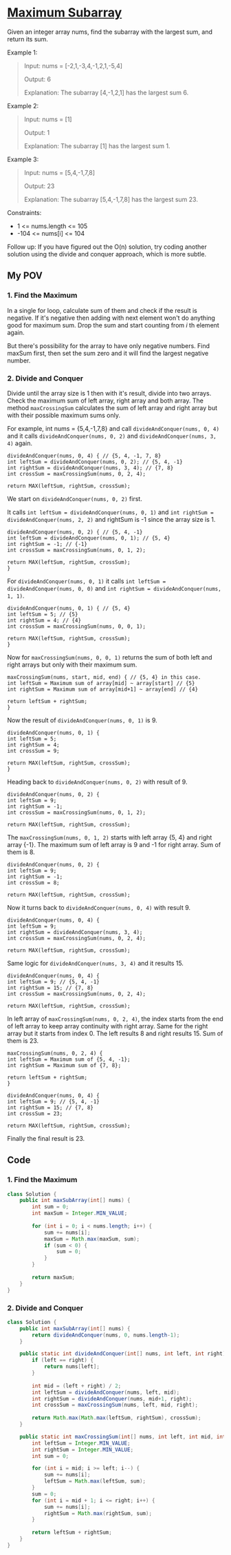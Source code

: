 # [Maximum Subarray](https://leetcode.com/problems/maximum-subarray/)
Given an integer array nums, find the 
subarray
 with the largest sum, and return its sum.

Example 1:

>Input: nums = [-2,1,-3,4,-1,2,1,-5,4]
>
>Output: 6
>
>Explanation: The subarray [4,-1,2,1] has the largest sum 6.

Example 2:

>Input: nums = [1]
>
>Output: 1
>
>Explanation: The subarray [1] has the largest sum 1.

Example 3:

>Input: nums = [5,4,-1,7,8]
>
>Output: 23
>
>Explanation: The subarray [5,4,-1,7,8] has the largest sum 23.
 

Constraints:

- 1 <= nums.length <= 105
- -104 <= nums[i] <= 104
 

Follow up: If you have figured out the O(n) solution, try coding another solution using the divide and conquer approach, which is more subtle.

## My POV
### 1. Find the Maximum
In a single for loop, calculate sum of them and check if the result is negative. If it's negative then adding with next element won't do anything good for maximum sum. Drop the sum and start counting from $i$ th element again.

But there's possibility for the array to have only negative numbers. Find maxSum first, then set the sum zero and it will find the largest negative number.
### 2. Divide and Conquer
Divide until the array size is 1 then with it's result, divide into two arrays. Check the maximum sum of left array, right array and both array. The method ```maxCrossingSum``` calculates the sum of left array and right array but with their possible maximum sums only.

For example, int nums = {5,4,-1,7,8} and call ```divideAndConquer(nums, 0, 4)``` and it calls ```divideAndConquer(nums, 0, 2)``` and ```divideAndConquer(nums, 3, 4)``` again.

```
divideAndConquer(nums, 0, 4) { // {5, 4, -1, 7, 8}
int leftSum = divideAndConquer(nums, 0, 2); // {5, 4, -1}
int rightSum = divideAndConquer(nums, 3, 4); // {7, 8}
int crossSum = maxCrossingSum(nums, 0, 2, 4);

return MAX(leftSum, rightSum, crossSum);
```

We start on ```divideAndConquer(nums, 0, 2)``` first.

It calls ```int leftSum = divideAndConquer(nums, 0, 1)``` and ```int rightSum = divideAndConquer(nums, 2, 2)``` and rightSum is -1 since the array size is 1.
```
divideAndConquer(nums, 0, 2) { // {5, 4, -1}
int leftSum = divideAndConquer(nums, 0, 1); // {5, 4}
int rightSum = -1; // {-1}
int crossSum = maxCrossingSum(nums, 0, 1, 2);

return MAX(leftSum, rightSum, crossSum);
}
```

For ```divideAndConquer(nums, 0, 1)``` it calls ```int leftSum = divideAndConquer(nums, 0, 0)``` and ```int rightSum = divideAndConquer(nums, 1, 1)```.

```
divideAndConquer(nums, 0, 1) { // {5, 4}
int leftSum = 5; // {5}
int rightSum = 4; // {4}
int crossSum = maxCrossingSum(nums, 0, 0, 1);

return MAX(leftSum, rightSum, crossSum);
}
```

Now for ```maxCrossingSum(nums, 0, 0, 1)``` returns the sum of both left and right arrays but only with their maximum sum.

```
maxCrossingSum(nums, start, mid, end) { // {5, 4} in this case.
int leftSum = Maximum sum of array[mid] ~ array[start] // {5}
int rightSum = Maximum sum of array[mid+1] ~ array[end] // {4}

return leftSum + rightSum;
}
```

Now the result of ```divideAndConquer(nums, 0, 1)``` is 9.

```
divideAndConquer(nums, 0, 1) {
int leftSum = 5;
int rightSum = 4;
int crossSum = 9;

return MAX(leftSum, rightSum, crossSum);
}
```

Heading back to ```divideAndConquer(nums, 0, 2)``` with result of 9.

```
divideAndConquer(nums, 0, 2) {
int leftSum = 9;
int rightSum = -1;
int crossSum = maxCrossingSum(nums, 0, 1, 2);

return MAX(leftSum, rightSum, crossSum);
```

The ```maxCrossingSum(nums, 0, 1, 2)``` starts with left array {5, 4} and right array {-1}. The maximum sum of left array is 9 and -1 for right array. Sum of them is 8.

```
divideAndConquer(nums, 0, 2) {
int leftSum = 9;
int rightSum = -1;
int crossSum = 8;

return MAX(leftSum, rightSum, crossSum);
```

Now it turns back to ```divideAndConquer(nums, 0, 4)``` with result 9.

```
divideAndConquer(nums, 0, 4) {
int leftSum = 9;
int rightSum = divideAndConquer(nums, 3, 4);
int crossSum = maxCrossingSum(nums, 0, 2, 4);

return MAX(leftSum, rightSum, crossSum);
```

Same logic for ```divideAndConquer(nums, 3, 4)``` and it results 15.

```
divideAndConquer(nums, 0, 4) {
int leftSum = 9; // {5, 4, -1}
int rightSum = 15; // {7, 8}
int crossSum = maxCrossingSum(nums, 0, 2, 4);

return MAX(leftSum, rightSum, crossSum);
```

In left array of ```maxCrossingSum(nums, 0, 2, 4)```, the index starts from the end of left array to keep array continuity with right array.
Same for the right array but it starts from index 0. The left results 8 and right results 15. Sum of them is 23.

```
maxCrossingSum(nums, 0, 2, 4) {
int leftSum = Maximum sum of {5, 4, -1};
int rightSum = Maximum sum of {7, 8};

return leftSum + rightSum;
}
```

```
divideAndConquer(nums, 0, 4) {
int leftSum = 9; // {5, 4, -1}
int rightSum = 15; // {7, 8}
int crossSum = 23;

return MAX(leftSum, rightSum, crossSum);
```

Finally the final result is 23.

## Code
### 1. Find the Maximum
```java
class Solution {
    public int maxSubArray(int[] nums) {
        int sum = 0;
        int maxSum = Integer.MIN_VALUE;
        
        for (int i = 0; i < nums.length; i++) {
            sum += nums[i];
            maxSum = Math.max(maxSum, sum);
            if (sum < 0) {
                sum = 0;
            }
        }
        
        return maxSum;
    }
}
```
### 2. Divide and Conquer
```java
class Solution {
    public int maxSubArray(int[] nums) {
        return divideAndConquer(nums, 0, nums.length-1);
    }

    public static int divideAndConquer(int[] nums, int left, int right) {
        if (left == right) {
            return nums[left];
        }
        
        int mid = (left + right) / 2;
        int leftSum = divideAndConquer(nums, left, mid);
        int rightSum = divideAndConquer(nums, mid+1, right);
        int crossSum = maxCrossingSum(nums, left, mid, right);
        
        return Math.max(Math.max(leftSum, rightSum), crossSum);
    }

    public static int maxCrossingSum(int[] nums, int left, int mid, int right) {
        int leftSum = Integer.MIN_VALUE;
        int rightSum = Integer.MIN_VALUE;
        int sum = 0;

        for (int i = mid; i >= left; i--) {
            sum += nums[i];
            leftSum = Math.max(leftSum, sum);
        }
        sum = 0;
        for (int i = mid + 1; i <= right; i++) {
            sum += nums[i];
            rightSum = Math.max(rightSum, sum);
        }
        
        return leftSum + rightSum;
    }
}
```
